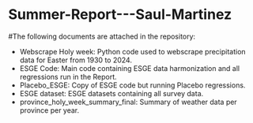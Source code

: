 # Summer-Report---Saul-Martinez

#The following documents are attached in the repository: 

- Webscrape Holy week: Python code used to webscrape precipitation data for Easter from 1930 to 2024. 
- ESGE Code: Main code containing ESGE data harmonization and all regressions run in the Report.
- Placebo_ESGE: Copy of ESGE code but running Placebo regressions.
- ESGE dataset: ESGE datasets containing all survey data.
- province_holy_week_summary_final: Summary of weather data per province per year. 
#

